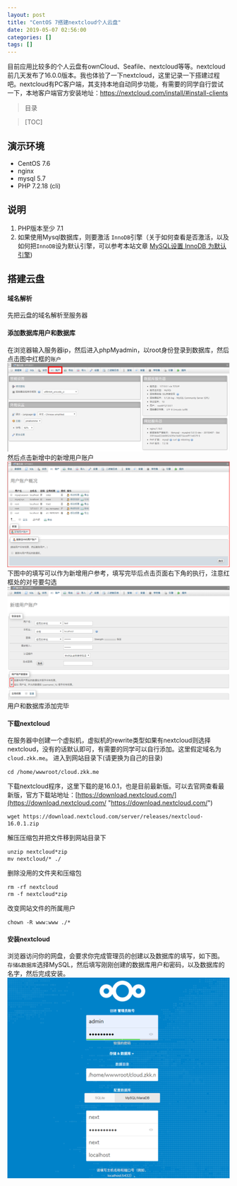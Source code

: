 ```yaml
---
layout: post
title: "CentOS 7搭建nextcloud个人云盘"
date: 2019-05-07 02:56:00
categories: []
tags: []
---
```

目前应用比较多的个人云盘有ownCloud、Seafile、nextcloud等等。nextcloud前几天发布了16.0.0版本。我也体验了一下nextcloud，这里记录一下搭建过程吧。<!--more-->nextcloud有PC客户端，其支持本地自动同步功能，有需要的同学自行尝试一下，本地客户端官方安装地址：https://nextcloud.com/install/#install-clients
> 目录

> [TOC]

## 演示环境
- CentOS 7.6
- nginx
- mysql 5.7
- PHP 7.2.18 (cli)

## 说明
1. PHP版本至少 7.1
1. 如果使用Mysql数据库，则要激活 `InnoDB`引擎（关于如何查看是否激活，以及如何把`InnoDB`设为默认引擎，可以参考本站文章 [MySQL设置 InnoDB 为默认引擎](https://zkk.me/0x0015.html "MySQL设置 InnoDB 为默认引擎"))

## 搭建云盘
#### 域名解析
先把云盘的域名解析至服务器
#### 添加数据库用户和数据库
在浏览器输入服务器ip，然后进入phpMyadmin，以root身份登录到数据库，然后点击图中红框的`账户`
[![](/img/0013/0013-1.png)](/img/0013/0013-1.png)
然后点击新增中的新增用户账户
[![](/img/0013/0013-2.png)](/img/0013/0013-2.png)
下图中的填写可以作为新增用户参考，填写完毕后点击页面右下角的执行，注意红框处的对号要勾选
[![](/img/0013/0013-3.png)](/img/0013/0013-3.png)
用户和数据库添加完毕
#### 下载nextcloud
在服务器中创建一个虚拟机，虚拟机的rewrite类型如果有nextcloud则选择nextcloud，没有的话默认即可，有需要的同学可以自行添加。这里假定域名为`cloud.zkk.me`。
进入到网站目录下(请更换为自己的目录)
```shell
cd /home/wwwroot/cloud.zkk.me
```
下载nextcloud程序，这里下载的是16.0.1，也是目前最新版。可以去官网查看最新版，官方下载站地址：[https://download.nextcloud.com/](https://download.nextcloud.com/ "https://download.nextcloud.com/")
```shell
wget https://download.nextcloud.com/server/releases/nextcloud-16.0.1.zip
```
解压压缩包并把文件移到网站目录下
```shell
unzip nextcloud*zip
mv nextcloud/* ./
```
删除没用的文件夹和压缩包
```shell
rm -rf nextcloud
rm -f nextcloud*zip
```
改变网站文件的所属用户
```shell
chown -R www:www ./*
```
#### 安装nextcloud
浏览器访问你的网盘，会要求你完成管理员的创建以及数据库的填写，如下图。
`存储&数据库`选择MySQL，然后填写刚刚创建的数据库用户和密码，以及数据库的名字，然后完成安装。
[![](/img/0013/0013-4.png)](/img/0013/0013-4.png)